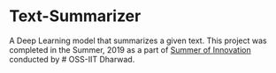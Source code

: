 # Text-Summarizer

  A Deep Learning model that summarizes a given text. 
This project was completed in the Summer, 2019 as a part of [Summer of Innovation](https://oss2019.github.io/SoI.html) conducted by # OSS-IIT Dharwad.
